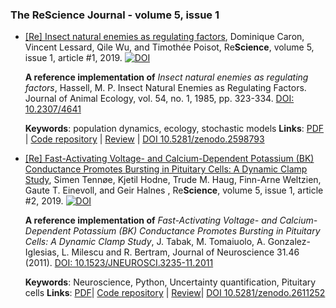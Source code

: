 ### The ReScience Journal - volume 5, issue 1

* [[Re] Insect natural enemies as regulating factors](https://github.com/ReScience-Archives/Caron-Lessard-Wu-Poisot-2019/blob/master/article/Caron-Lessard-Wu-Poisot-2019.pdf), Dominique Caron, Vincent Lessard, Qile Wu, and Timothée Poisot, Re**Science**, volume 5, issue 1, article #1, 2019. [![DOI](https://zenodo.org/badge/DOI/10.5281/zenodo.2598793.svg)](https://doi.org/10.5281/zenodo.2598793)

  **A reference implementation of**
  *Insect natural enemies as regulating factors*,
  Hassell, M. P. Insect Natural Enemies as Regulating Factors. Journal of Animal Ecology, vol. 54, no. 1, 1985, pp. 323-334.
  [DOI: 10.2307/4641](https://doi.org/10.2307/4641)

  **Keywords**: population dynamics, ecology, stochastic models
  **Links**: [PDF](https://github.com/ReScience-Archives/Caron-Lessard-Wu-Poisot-2019/blob/master/article/Caron-Lessard-Wu-Poisot-2019.pdf) |
             [Code repository](https://github.com/ReScience-Archives/Caron-Lessard-Wu-Poisot-2019) |
             [Review](https://github.com/ReScience/ReScience-submission/pull/50) |
             [DOI 10.5281/zenodo.2598793](https://doi.org/10.5281/zenodo.2598793)

* [[Re] Fast-Activating Voltage- and Calcium-Dependent Potassium (BK) Conductance Promotes Bursting in Pituitary Cells: A Dynamic Clamp Study](https://github.com/ReScience-Archives/Tenn-e-Hodne-Haug-Weltzien-Einevoll-Halnes-2019/blob/master/article/tenn%C3%B8e-hodne-haug-weltzien-einevoll-halnes-2018.pdf), Simen Tennøe, Kjetil Hodne, Trude M. Haug, Finn-Arne Weltzien, Gaute T. Einevoll, and Geir Halnes , Re**Science**, volume 5, issue 1, article #2, 2019. [![DOI](https://zenodo.org/badge/DOI/10.5281/zenodo.2611252.svg)](https://doi.org/10.5281/zenodo.2611252)

  **A reference implementation of**
  *Fast-Activating Voltage- and Calcium-Dependent Potassium (BK) Conductance Promotes Bursting in Pituitary Cells: A Dynamic Clamp Study*,
  J. Tabak, M. Tomaiuolo, A. Gonzalez-Iglesias, L. Milescu and R. Bertram, Journal of Neuroscience 31.46 (2011).
  [DOI: 10.1523/JNEUROSCI.3235-11.2011](https://doi.org/10.1523/JNEUROSCI.3235-11.2011)

  **Keywords**: Neuroscience, Python, Uncertainty quantification, Pituitary cells
  **Links**: [PDF](https://github.com/ReScience-Archives/Tenn-e-Hodne-Haug-Weltzien-Einevoll-Halnes-2019/blob/master/article/tenn%C3%B8e-hodne-haug-weltzien-einevoll-halnes-2018.pdf)|
             [Code repository](https://github.com/ReScience-Archives/Tenn-e-Hodne-Haug-Weltzien-Einevoll-Halnes-2019) |
             [Review](https://github.com/ReScience/ReScience-submission/pull/53)|
             [DOI 10.5281/zenodo.2611252](https://doi.org/10.5281/zenodo.2611252)
             
